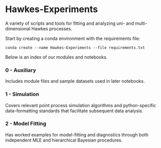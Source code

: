 # Hawkes-Experiments
A variety of scripts and tools for fitting and analyzing uni- and multi-dimensional Hawkes processes.

Start by creating a conda environment with the requirements file:

```
conda create --name Hawkes-Experiments --file requirements.txt
```

Below is an index of our modules and notebooks.

### 0 - Auxiliary

Includes module files and sample datasets used in later notebooks.

### 1 - Simulation

Covers relevant point process simulation algorithms and python-specific data-formatting standards that facilitate subsequent data analysis.

### 2 - Model Fitting 

Has worked examples for model-fitting and diagnostics through both independent MLE and hierarchical Bayesian procedures.
